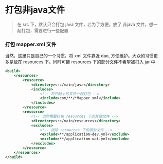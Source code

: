 # 打包非java文件

> 在 src 下，默认只会打包 java 文件，若为了方便，放了 非java 文件，想一起打包，需要进行一些配置

### 打包 mapper.xml 文件
当然，这里只是自己的一个习惯，将 xml 文件靠近 dao, 方便维护。大众的习惯更多是放在 resources 下。同时可能 resources 下的部分文件不希望被打入 jar 中
```xml
<build>
    <resources>
        <resource>
            <directory>src/main/java</directory>
            <includes>
                <!-- 将匹配上的文件一起打包 -->
                <include>com/**/*Mapper.xml</include>
            </includes>
        </resource>
        <resource>
            <!-- 仍然需要打包 resources 下的其他文件 -->
            <directory>src/main/resources</directory>
            <excludes>
                <!-- 排除 resources 下的部分文件 -->
                <exclude>**/application-dev.yml</exclude>
                <exclude>**/application-uat.yml</exclude>
            </excludes>
        </resource>
    </resources>
</build>
```